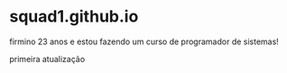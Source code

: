 # squad1.github.io
firmino 23 anos e estou fazendo um curso de programador de sistemas!

primeira atualização
